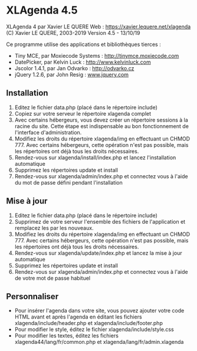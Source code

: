 # XLAgenda 4.5

XLAgenda 4 par Xavier LE QUERE
Web : <https://xavier.lequere.net/xlagenda>
(C) Xavier LE QUERE, 2003-2019
Version 4.5 - 13/10/19

Ce programme utilise des applications et bibliothèques tierces :
- Tiny MCE, par Moxiecode Systems : http://tinymce.moxiecode.com
- DatePicker, par Kelvin Luck : http://www.kelvinluck.com
- Jscolor 1.4.1, par Jan Odvarko : http://odvarko.cz
- jQuery 1.2.6, par John Resig : www.jquery.com

## Installation

1. Editez le fichier data.php (placé dans le répertoire include)
2. Copiez sur votre serveur le répertoire xlagenda complet
3. Avec certains hébergeurs, vous devez créer un répertoire sessions à la racine du site.
Cette étape est indispensable au bon fonctionnement de l'interface d'administration.
4. Modifiez les droits du répertoire xlagenda/img en effectuant un CHMOD 777.
Avec certains hébergeurs, cette opération n'est pas possible, mais les répertoires ont déjà tous les droits nécessaires. 
5. Rendez-vous sur xlagenda/install/index.php et lancez l'installation automatique 
6. Supprimez les répertoires update et install
7. Rendez-vous sur xlagenda/admin/index.php et connectez vous à l'aide du mot de passe défini pendant l'installation 

## Mise à jour

1. Editez le fichier data.php (placé dans le répertoire include)
2. Supprimez de votre serveur l'ensemble des fichiers de l'application et remplacez les par les nouveaux.
3. Modifiez les droits du répertoire xlagenda/img en effectuant un CHMOD 777.
Avec certains hébergeurs, cette opération n'est pas possible, mais les répertoires ont déjà tous les droits nécessaires. 
4. Rendez-vous sur xlagenda/update/index.php et lancez la mise à jour automatique
5. Supprimez les répertoires update et install
6. Rendez-vous sur xlagenda/admin/index.php et connectez vous à l'aide de votre mot de passe habituel

## Personnaliser

- Pour insérer l'agenda dans votre site, vous pouvez ajouter votre code HTML avant et après l'agenda en éditant les fichiers xlagenda/include/header.php et xlagenda/include/footer.php
- Pour modifier le style, éditez le fichier xlagenda/include/style.css
- Pour modifier les textes, éditez les fichiers xlagenda44/lang/fr/common.php et xlagenda/lang/fr/admin.xlagenda